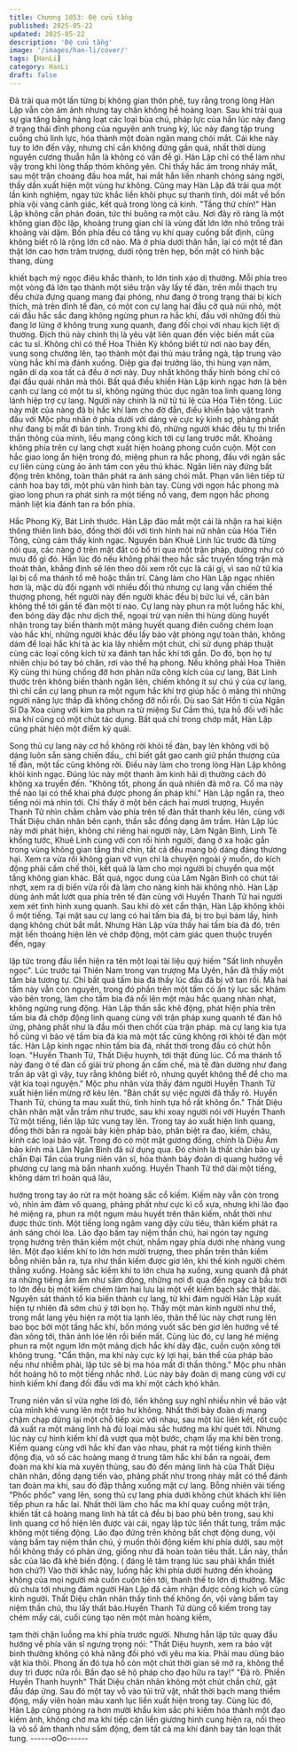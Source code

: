 ```yaml
---
title: Chương 1053: Đệ cửu tầng
published: 2025-05-22
updated: 2025-05-22
description: 'Đệ cửu tầng'
image: '/images/han-li/cover/'
tags: [HanLi]
category: HanLi
draft: false
---
```


Đã trải qua một lần từng bị không gian thôn phệ, tuy rằng trong
lòng Hàn Lập vẫn còn ám ảnh nhưng tay chân không hề hoảng
loạn. Sau khi trải qua sự gia tăng bằng hàng loạt các loại bùa chú,
pháp lực của hắn lúc này đang ở trạng thái đỉnh phong của
nguyên anh trung kỳ, lúc này đang tập trung cuồng chú linh lực,
hóa thành một đoàn ngân mang chói mắt.
Cái khe này tuy to lớn đến vậy, nhưng chỉ cần không đứng gần
quá, nhất thời dùng nguyên cương thuẫn hẳn là không có vấn đề
gì.
Hàn Lập chỉ có thể làm như vậy trong khi lòng thấp thỏm không
yên.
Chỉ thấy hắc ám trong nháy mắt, sau một trận choáng đầu hoa
mắt, hai mắt hắn liền nhanh chóng sáng ngời, thấy dần xuất hiện
một vùng hư không.
Cũng may Hàn Lập đã trải qua một lần kinh nghiệm, ngay tức
khắc liền khôi phục sự thanh tĩnh, dõi mắt về bốn phía vội vàng
cảnh giác, kết quả trong lòng cả kinh.
"Tầng thứ chín!"
Hàn Lập không cần phán đoán, tức thì buông ra một câu.
Nơi đây rõ ràng là một không gian độc lập, khoảng trung gian chỉ
là vùng đất lớn lớn nhỏ trống trải khoảng vài dặm. Bốn phía đều
có tầng vụ khí quay cuồng bất định, cũng không biết rõ là rộng lớn
cỡ nào.
Mà ở phía dưới thân hắn, lại có một tế đàn thật lớn cao hơn trăm
trượng, dưới rộng trên hẹp, bốn mặt có hình bậc thang, dùng

khiết bạch mỹ ngọc điêu khắc thành, to lớn tinh xảo dị thường.
Mỗi phía treo một vòng đá lớn tạo thành một siêu trận vây lấy tế
đàn, trên mỗi thạch trụ đều chứa đựng quang mang đại phóng,
như đang ở trong trạng thái bị kích thích, mà trên đỉnh tế đàn, có
một con cự lang hai đầu cỡ quả núi nhỏ, một cái đầu hắc sắc
đang không ngừng phun ra hắc khí, đấu với những đối thủ đang
lơ lửng ở không trung xung quanh, đang đối chọi với nhau kịch
liệt dị thường.
Địch thủ này chính thị là yêu vật liên quan đến việc biến mất của
các tu sĩ.
Không chỉ có thế Hoa Thiên Kỳ không biết từ nơi nào bay đến,
vung song chưởng lên, tạo thành một đại thủ màu trắng ngà, tập
trung vào vùng hắc khí mà đánh xuống. Diệp gia đại trưởng lão,
thi hùng vạn năm, ngân dí dạ xoa tất cả đều ở nơi này. Duy nhất
không thấy hình bóng chỉ có đại đầu quái nhân mà thôi.
Bất quá điều khiến Hàn Lập kinh ngạc hơn là bên cạnh cự lang có
một tu sĩ, không ngừng thúc dục ngân toa linh quang lóng lánh
hiệp trợ cự lang. Người này chính là nữ tử tú lệ của Hóa Tiên
tông.
Lúc này mặt của nàng đã bị hắc khí làm cho đờ đẫn, điều khiển
bảo vật tranh đấu với Mộc phu nhân ở phía dưới với dáng vẻ cực
kỳ kinh sợ, phảng phất như đang bị mất đi bản tính.
Trong khi đó, những người khác đều tự thi triển thần thông của
mình, liều mạng công kích tới cự lang trước mắt. Khoảng không
phía trên cự lang chợt xuất hiện hoàng phong cuồn cuộn. Một con
hắc giao long ẩn hiện trong đó, miệng phun ra hắc phong, đấu với
ngân sắc cự liên cùng cùng ảo ảnh tám con yêu thú khác.
Ngân liên này đứng bất động trên không, toàn thân phát ra ánh
sáng chói mắt. Phạn văn liên tiếp từ cánh hoa bay tới, một phù
văn hình bàn tay. Cùng với ngọn hắc phong mà giao long phun ra
phát sinh ra một tiếng nổ vang, đem ngọn hắc phong mãnh liệt kia
đánh tan ra bốn phía.

Hắc Phong Kỳ, Bát Linh thước.
Hàn Lập đảo mắt một cái là nhận ra hai kiện thông thiên linh bảo,
đồng thời đối với tình hình hai nữ nhân của Hóa Tiên Tông, cũng
cảm thấy kinh ngạc.
Nguyên bản Khuê Linh lúc trước đã từng nói qua, các nàng ở trên
mặt đất có bố trí qua một trận pháp, dường như có mưu đồ gì đó.
Hắn lúc đó nếu không phải theo hắc sắc truyền tống trận mà thoát
thân, khẳng định sẽ lén theo dõi xem rốt cục là cái gì, vì sao nữ tử
kia lại bị cổ ma thánh tổ mê hoặc thần trí.
Càng làm cho Hàn Lập ngạc nhiên hơn là, mặc dù đối ngạnh với
nhiều đối thủ nhưng cự lang vẫn chiếm thế thượng phong, hết
người này đến người khác đều bị bức lui về, căn bản không thể
tới gần tế đàn một tí nào.
Cự lang này phun ra một luồng hắc khí, đen bóng dày đặc như
dịch thể, ngoại trừ vạn niên thi hùng dùng huyết nhận trong tay
biến thành một mảng huyết quang điên cuồng chém loạn vào hắc
khí, những người khác đều lấy bảo vật phòng ngự toàn thân,
không dám để loại hắc khí tà ác kia lây nhiễm một chút, chỉ sử
dụng pháp thuật cùng các loại công kích từ xa đánh tan hắc khí
tới gần.
Do đó, bọn họ tự nhiên chịu bó tay bó chân, rơi vào thế hạ phong.
Nếu không phải Hoa Thiên Kỳ cùng thi hùng chống đỡ hơn phân
nữa công kích của cự lang, Bát Linh thước trên không biến thành
ngân liên, chiếm không ít sự chú ý của cự lang, thì chỉ cần cự
lang phun ra một ngụm hắc khí trợ giúp hắc ô mãng thì những
người năng lực thấp đã không chống đỡ nổi rồi.
Dù sao Sát Hồn ti của Ngân Sí Dạ Xoa cùng với kim ba phun ra
từ miệng Sư Cầm thú, tựa hồ đối với hắc ma khí cũng có một
chút tác dụng.
Bất quá chỉ trong chớp mắt, Hàn Lập cũng phát hiện một điểm kỳ
quái.

Song thủ cự lang này cơ hồ không rời khỏi tế đàn, bay lên không
với bộ dáng luôn sẵn sàng chiến đấu,, chỉ biết gắt gao canh giữ
phần thượng của tế đàn, một tấc cũng không rời.
Điều này làm cho trong lòng Hàn Lập không khỏi kinh ngạc.
Đúng lúc này một thanh âm kinh hãi dị thường cách đó không xa
truyền đến.
"Không tốt, phong ấn quả nhiên đã mở ra. Cổ ma này thế nào lại
có thể khai phá được phong ấn pháp khí."
Hàn Lập ngẩn ra, theo tiếng nói mà nhìn tới.
Chỉ thấy ở một bên cách hai mươi trượng, Huyền Thanh Tử nhìn
chằm chằm vào phía trên tế đàn thất thanh kêu lên, cùng với Thất
Diệu chân nhân bên cạnh, thần sắc đồng dạng âm trầm.
Hàn Lập lúc này mới phát hiện, không chỉ riêng hai người này,
Lâm Ngân Bình, Linh Tê khổng tước, Khuê Linh cùng với con rối
hình người, đang ở xa hoặc gần trong vùng không gian tầng thứ
chín, tất cả đều mang bộ dáng đáng thương hại.
Xem ra vừa rồi không gian vỡ vụn chỉ là chuyện ngoài ý muốn, do
kích động phải cấm chế thôi, kết quả là làm cho mọi người bị
chuyển qua một tầng không gian khác.
Bất quá, ngọc dung của Lâm Ngân Bình có chút tái nhợt, xem ra
dị biến vừa rồi đã làm cho nàng kinh hãi không nhỏ.
Hàn Lập dùng ánh mắt lướt qua phía trên tế đàn cùng với Huyền
Thanh Tử hai người xem xét tình hình xung quanh.
Sau khi dò xét cẩn thận, Hàn Lập không khỏi ồ một tiếng.
Tại mặt sau cự lang có hai tấm bia đá, bị tro bụi bám lấy, hình
dạng không chút bắt mắt.
Nhưng Hàn Lập vừa thấy hai tấm bia đá đó, trên mặt liền thoáng
hiện lên vẻ chớp động, một cảm giác quen thuộc truyền đến, ngay

lập tức trong đầu liền hiện ra tên một loại tài liệu quý hiếm "Sất
linh nhuyễn ngọc". Lúc trước tại Thiên Nam trong vạn trượng Ma
Uyên, hắn đã thấy một tấm bia tương tự.
Chỉ bất quá tấm bia đá thấy lúc đầu đã bị vỡ tan rồi. Mà hai tấm
này vẫn còn nguyên, trong đó phần trên một tấm có ấn tỳ lục sắc
khảm vào bên trong, làm cho tấm bia đá nổi lên một màu hắc
quang nhàn nhạt, không ngừng rung động.
Hàn Lập thần sắc khẽ động, phát hiện phía trên tấm bia đá chớp
động linh quang cùng với trận pháp xung quanh tế đàn hô ứng,
phảng phất như là đầu mối then chốt của trận pháp. mà cự lang
kia tựa hồ cũng vì bảo vệ tấm bia đá kia mà một tấc cũng không
rời khỏi tế đàn một tấc.
Hàn Lập kinh ngạc nhìn tấm bia đá, nhất thời trong đầu có chút
hỗn loạn.
"Huyền Thanh Tử, Thất Diệu huynh, tới thật đúng lúc. Cổ ma
thánh tổ này đang ở tế đàn cố giải trừ phong ấn cấm chế, mà tế
đàn dường như đang trấn áp vật gì vậy, tuy rằng không biết rõ,
nhưng quyết không thể để cho ma vật kia toại nguyện." Mộc phu
nhân vừa thấy đám người Huyền Thanh Tử xuất hiện liền mừng
rỡ kêu lên.
"Bản chất sự việc người đã thấy rõ. Huyền Thanh Tử, chúng ta
mau xuất thủ, tình hình tựa hồ rất không ổn." Thất Diệu chân
nhân mặt vẫn trầm như trước, sau khi xoay người nói với Huyền
Thanh Tử một tiếng, liền lập tức vung tay lên.
Trong tay áo xuất hiện linh quang, đồng thời bắn ra ngoài bảy
kiện pháp bảo, phân biệt ra đao, kiếm, châu, kính các loại bảo
vật. Trong đó có một mặt gương đồng, chính là Diệu Âm bảo kính
mà Lâm Ngân Bình đã sử dụng qua.
Đó chính là thất chân bảo uy chấn Đại Tấn của trung niên văn sĩ,
hóa thành bảy đoàn dị quang hướng về phương cự lang mà bắn
nhanh xuống.
Huyền Thanh Tử thở dài một tiếng, không dám trì hoãn quá lâu,

hướng trong tay áo rút ra một hoàng sắc cổ kiếm.
Kiếm này vẫn còn trong vỏ, nhìn ảm đảm vô quang, phảng phất
như cực kì cổ xưa, nhưng khi lão đạo hé miệng ra, phun ra một
ngụm máu huyết trên thân kiếm, nhất thời như được thức tỉnh.
Một tiếng long ngâm vang dậy cửu tiêu, thân kiếm phát ra ánh
sáng chói lòa.
Lão đạo bấm tay niệm thần chú, hai ngón tay ngưng trọng hướng
trên thân kiếm một chút, nhắm ngay phía dưới nhẹ nhàng vung
lên.
Một đạo kiếm khí to lớn hơn mười trượng, theo phần trên thân
kiếm bỗng nhiên bắn ra, tựa như thần kiếm được giơ lên, khí thế
kinh người chém thẳng xuống.
Hoàng sắc kiếm khí to lớn chưa hạ xuống, xung quanh đã phát ra
những tiếng ầm ầm như sấm động, những nơi đi qua đến ngay cả
bầu trời to lớn đều bị một kiếm chém làm hai lưu lại một vết kiếm
bạch sắc thật dài.
Nguyên sát thánh tố kia biến thành cự lang, từ khi đám người
Hàn Lập xuất hiện tự nhiên đã sớm chú ý tới bọn họ.
Thấy một màn kinh người như thế, trong mắt lang yêu hiện ra một
tia lạnh lẽo, thân thể lúc này chợt rung lên bao bọc bởi một tầng
hắc khí, bốn móng vuốt sắc bén giơ lên hướng về tế đàn xông tới,
thân ảnh lóe lên rồi biến mất. Cùng lúc đó, cự lang hé miệng phun
ra một ngụm lớn một mảng dịch hắc khí dày đặc, cuồn cuộn xông
tới không trung.
"Cẩn thận, ma khí này cực kỳ lợi hại, bản thể của pháp bảo nếu
như nhiễm phải, lập tức sẽ bị ma hóa mất đi thần thông."
Mộc phu nhân hốt hoảng hô to một tiếng nhắc nhở.
Lúc này bảy đoàn dị mang cùng với cự hình kiếm khí đang đối
đầu với ma khí một cách khó khăn.

Trung niên văn sĩ vừa nghe lời đó, liền không suy nghĩ nhiều nhìn
về bảo vật của mình khẽ vung lên một trảo hư không.
Nhất thời bảy đoàn dị mang chậm chạp dừng lại một chỗ tiếp xúc
với nhau, sau một lúc liên kết, rốt cuộc đã xuất ra một mảng linh
hà đủ loại màu sắc hướng ma khí quét tới.
Nhưng lúc này cự hình kiếm khí đã vượt qua một bước, chạm lấy
ma khí bên trong.
Kiếm quang cùng với hắc khí đan vào nhau, phát ra một tiếng
kinh thiên động địa, vô số các hoàng mang ở trung tâm hắc khí
bắn ra ngoài, đem đoàn ma khí kia mà xuyên thủng, sau đó đến
mảng linh hà của Thất Diệu chân nhân, đồng dạng tiến vào,
phảng phất như trong nháy mắt có thể đánh tan đoàn ma khí, sau
đó đập thẳng xuống mặt cự lang.
Bỗng nhiên vài tiếng "Phốc phốc" vang lên, song thủ cự lang phía
dưới không chút khách khí liên tiếp phun ra hắc lai.
Nhất thời làm cho hắc ma khí quay cuồng một trận, khiến tất cả
hoàng mang linh hà tất cả đều bị bao phủ bên trong, sau khi linh
quang cơ hồ hiện lên được vài cái, ngay lập tức liền thất tung,
trầm mặc không một tiếng động.
Lão đạo đứng trên không bất chợt động dung, vội vàng bấm tay
niệm thần chú, ý muốn thôi động kiếm khí phía dưới, sau một hồi
không thấy có phản ứng, giống như đã hoàn toàn tiêu thất.
Lần này, thần sắc của lão đã khẽ biến động. ( đáng lẽ tâm trạng
lúc sau phải khẩn thiết hơn chứ?)
Vào thời khắc này, luồng hắc khí phía dưới hướng đến khoảng
không của mọi người mà cuồn cuộn tiến tới, thanh thế to lớn dị
thường. Mặc dù chưa tới nhưng đám người Hàn Lập đã cảm
nhận được công kích vô cùng kinh người.
Thất Diệu chân nhân thấy tình thế không ổn, vội vàng bấm tay
niệm thần chú, thu lấy thất bảo.Huyền Thanh Tử dùng cổ kiếm
trong tay chém mấy cái, cuối cùng tạo nên một màn hoàng kiếm,

tạm thời chặn luồng ma khí phía trước người.
Nhưng hắn lập tức quay đầu hướng về phía văn sĩ ngưng trọng
nói:
"Thất Diệu huynh, xem ra bảo vật bình thường không có khả năng
đối phó với yêu ma kia. Phải mau dùng bảo vật kia thôi. Phong ấn
đó tựa hồ còn một chút thời gian sẽ mở ra, không thể duy trì được
nữa rồi. Bần đạo sẽ hộ pháp cho đạo hữu ra tay!"
"Đã rõ. Phiền Huyền Thanh huynh" Thất Diệu chân nhân không
một chút chần chừ, gật đầu đáp ứng. Sau đó một tay vỗ vào túi
trữ vật, nhất thời bạch mang thiểm động, mấy viên hoàn màu
xanh lục liền xuất hiện trong tay.
Cùng lúc đó, Hàn Lập cũng phóng ra hơn mười khẩu kim sắc phi
kiếm hóa thành một đạo kiếm ảnh, không chờ ma khí tiếp cận liền
giương hình cung hiện ra, nối theo là vô số âm thanh như sấm
động, đem tất cả ma khí đánh bay tán loạn thất tung.
------oOo------
